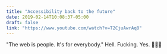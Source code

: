 ```yaml
---
title: "Accessibility back to the future"
date: 2019-02-14T10:08:37-05:00
draft: false
link: "https://www.youtube.com/watch?v=T2CjuAwrAq8"
---
```


"The web is people. It's for everybody." Hell. Fucking. Yes. 👏👏👏